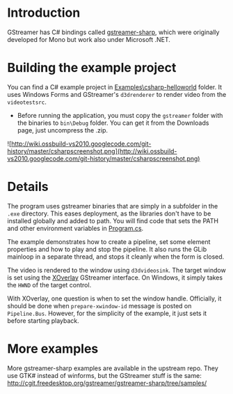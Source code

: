 # Introduction #

GStreamer has C# bindings called [gstreamer-sharp](http://gstreamer.freedesktop.org/releases/gstreamer-sharp/0.9.1.html), which were originally developed for Mono but work also under Microsoft .NET.

# Building the example project #
You can find a C# example project in [Examples\csharp-helloworld](http://code.google.com/p/ossbuild-vs2010/source/browse/#git%2FExamples%2Fcsharp-helloworld) folder. It uses Windows Forms and GStreamer's `d3drenderer` to render video from the `videotestsrc`.

  * Before running the application, you must copy the `gstreamer` folder with the binaries to `bin\Debug` folder. You can get it from the Downloads page, just uncompress the .zip.

![http://wiki.ossbuild-vs2010.googlecode.com/git-history/master/csharpscreenshot.png](http://wiki.ossbuild-vs2010.googlecode.com/git-history/master/csharpscreenshot.png)

# Details #

The program uses gstreamer binaries that are simply in a subfolder in the `.exe` directory. This eases deployment, as the libraries don't have to be installed globally and added to path. You will find code that sets the PATH and other environment variables in [Program.cs](http://code.google.com/p/ossbuild-vs2010/source/browse/Examples/csharp-helloworld/Program.cs).

The example demonstrates how to create a pipeline, set some element properties and how to play and stop the pipeline. It also runs the GLib mainloop in a separate thread, and stops it cleanly when the form is closed.

The video is rendered to the window using `d3dvideosink`. The target window is set using the [XOverlay](http://gstreamer.freedesktop.org/data/doc/gstreamer/head/gst-plugins-base-libs/html/gst-plugins-base-libs-gstxoverlay.html) GStreamer interface. On Windows, it simply takes the `HWND` of the target control.

With XOverlay, one question is when to set the window handle. Officially, it should be done when `prepare-xwindow-id` message is posted on `Pipeline.Bus`. However, for the simplicity of the example, it just sets it before starting playback.

# More examples #

More gstreamer-sharp examples are available in the upstream repo. They use GTK# instead of winforms, but the GStreamer stuff is the same:
http://cgit.freedesktop.org/gstreamer/gstreamer-sharp/tree/samples/
